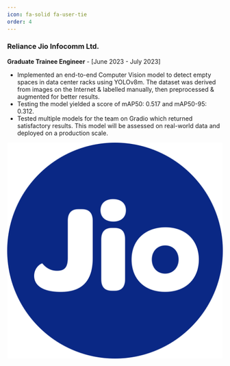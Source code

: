 ```yaml
---
icon: fa-solid fa-user-tie
order: 4
---
```


<div class="project-card">
  <div class="project-card-content">
    <h3>Reliance Jio Infocomm Ltd.</h3>
    <p><strong>Graduate Trainee Engineer</strong> - [June 2023 - July 2023]</p>
    <ul>
      <li>Implemented an end-to-end Computer Vision model to detect empty spaces in data center racks using YOLOv8m. The dataset was derived from images on the Internet & labelled manually, then preprocessed & augmented for better results.</li>
      <li>Testing the model yielded a score of mAP50: 0.517 and mAP50-95: 0.312.</li>
      <li>Tested multiple models for the team on Gradio which returned satisfactory results. This model will be assessed on real-world data and deployed on a production scale.</li>
    </ul>
  </div>
  <img src="assets/jio.png" alt="jio" class="project-card-img" />
</div>
